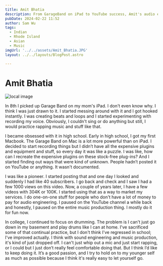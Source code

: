 ```yaml
---
title: Amit Bhatia
description: From GarageBand on iPad to YouTube success, Amit's audio engineering passion persists.
pubDate: 2024-02-22 11:52
author: Sam Wu
tags:
  - Indian
  - Rhode Island
  - Asian
  - Music
imgUrl: '../../assets/Amit_Bhatia.JPG'
layout: ../../layouts/BlogPost.astro

---
```

# Amit Bhatia

![local image](../../assets/Amit_Bhatia.JPG)

In 8th I picked up Garage Band on my mom's iPad. I don't even know why. I think I was just drawn to it. I started messing around with it and I got hooked instantly. I was creating beats and loops and I started experimenting with recording my voice. Obviously, I couldn't sing or do anything but still, I would practice rapping music and stuff like that. 

I became obsessed with it in high school. Early in high school, I got my first Macbook. The Garage Band on Mac is a lot more powerful than on iPad. I decided to start recording things but I didn’t have all the expensive plugins and equipment and stuff, so every day it was like a puzzle. I was like, how can I recreate the expensive plugins on these stock-free plug-ins? And I started finding out ways that were kind of unknown. People hadn’t posted it on YouTube or anything. It wasn't documented. 

I was like a pioneer. I started posting that and one day I looked and suddenly I had like 40 subscribers. I go back and check and I saw I had a few 1000 views on this video. Now, a couple of years later, I have a few videos with 304K or 100K. I started using that as a way to market my services. I do one-on-one stuff for people who don't have a lot of money to pay for audio engineering. I paused on the YouTube channel a while back and honestly, I paused on the entire music production thing. I mostly do it for fun now. 

In college, I continued to focus on drumming. The problem is I can't just go down in my basement and play drums like I can at home.  I've sacrificed some of that continual practice, but I don't think I've regressed in school; I've improved actually. I think with sound engineering and music production, it's kind of just dropped off. I can't just whip out a mic and just start rapping, or I could but I just don’t really feel comfortable doing that. But I think I’d like to keep doing it. It’s a good passion, and I try to hold on to my younger self as much as possible because I think it's really easy to let yourself go.

